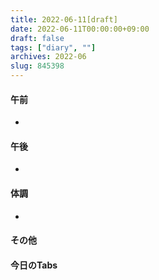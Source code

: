 ```yaml
---
title: 2022-06-11[draft]
date: 2022-06-11T00:00:00+09:00
draft: false
tags: ["diary", ""]
archives: 2022-06
slug: 845398
---
```

#### 午前
- 
#### 午後
- 
#### 体調
- 
#### その他
#### 今日のTabs